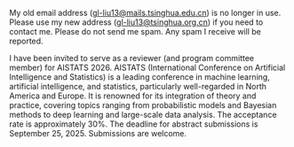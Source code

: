 My old email address (gl-liu13@mails.tsinghua.edu.cn) is no longer in use. Please use my new address (gl-liu13@tsinghua.org.cn) if you need to contact me. Please do not send me spam. Any spam I receive will be reported.

I have been invited to serve as a reviewer (and program committee member) for AISTATS 2026. AISTATS (International Conference on Artificial Intelligence and Statistics) is a leading conference in machine learning, artificial intelligence, and statistics, particularly well-regarded in North America and Europe. It is renowned for its integration of theory and practice, covering topics ranging from probabilistic models and Bayesian methods to deep learning and large-scale data analysis. The acceptance rate is approximately 30%. The deadline for abstract submissions is September 25, 2025. Submissions are welcome.

